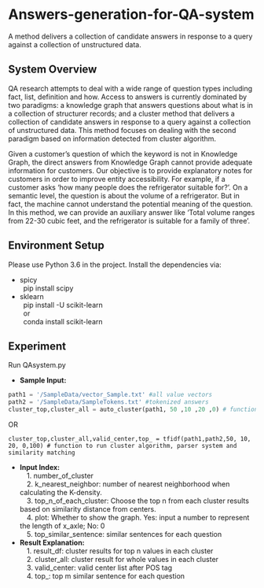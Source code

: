 # Answers-generation-for-QA-system
A method delivers a collection of candidate answers in response to a query against a collection of unstructured data.
## System Overview
QA research attempts to deal with a wide range of question types including fact, list, definition and how. Access to answers is currently dominated by two paradigms: a knowledge graph that answers questions about what is in a collection of structurer records; and a cluster method that delivers a collection of candidate answers in response to a query against a collection of unstructured data. This method focuses on dealing with the second paradigm based on information detected from cluster algorithm.  

Given a customer’s question of which the keyword is not in Knowledge Graph, the direct answers from Knowledge Graph cannot provide adequate information for customers. Our objective is to provide explanatory notes for customers in order to improve entity accessibility. For example, if a customer asks ‘how many people does the refrigerator suitable for?’. On a semantic level, the question is about the volume of a refrigerator. But in fact, the machine cannot understand the potential meaning of the question. In this method, we can provide an auxiliary answer like ‘Total volume ranges from 22-30 cubic feet, and the refrigerator is suitable for a family of three’. 

## Environment Setup
Please use Python 3.6 in the project. Install the dependencies via:  
  * spicy  
    &ensp;pip install scipy  
  * sklearn  
    &ensp;pip install -U scikit-learn  
     &ensp;or  
    &ensp;conda install scikit-learn  
## Experiment  
Run QAsystem.py  
* **Sample Input:**   
```python
path1 = '/SampleData/vector_Sample.txt' #all value vectors   
path2 = '/SampleData/SampleTokens.txt' #tokenized answers  
cluster_top,cluster_all = auto_cluster(path1, 50 ,10 ,20 ,0) # function to run cluster algorithm  
```
OR
```
cluster_top,cluster_all,valid_center,top_ = tfidf(path1,path2,50, 10, 20, 0,100) # function to run cluster algorithm, parser system and similarity matching  
```
* **Input Index:**  
&emsp;1.  number_of_cluster  
&emsp;2.  k_nearest_neighbor: number of nearest neighborhood when calculating the K-density.  
&emsp;3.  top_n_of_each_cluster: Choose the top n from each cluster results based on similarity distance from centers.  
&emsp;4.  plot: Whether to show the graph. Yes: input a number to represent the length of x_axle; No: 0  
&emsp;5.  top_similar_sentence: similar sentences for each question   
* **Result Explanation:**  
&emsp;1.  result_df: cluster results for top n values in each cluster  
&emsp;2.  cluster_all: cluster result for whole values in each cluster  
&emsp;3.  valid_center: valid center list after POS tag  
&emsp;4.  top_: top m similar sentence for each question  
